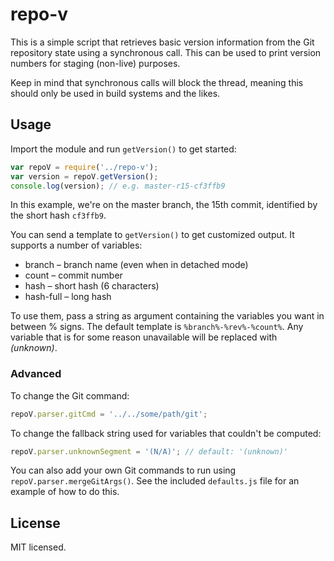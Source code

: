repo-v
======

This is a simple script that retrieves basic version information from
the Git repository state using a synchronous call. This can be used to
print version numbers for staging (non-live) purposes.

Keep in mind that synchronous calls will block the thread, meaning this
should only be used in build systems and the likes.


Usage
-----

Import the module and run `getVersion()` to get started:

```javascript
var repoV = require('../repo-v');
var version = repoV.getVersion();
console.log(version); // e.g. master-r15-cf3ffb9
```

In this example, we're on the master branch, the 15th commit, identified
by the short hash `cf3ffb9`.

You can send a template to `getVersion()` to get customized output. It
supports a number of variables:

* branch – branch name (even when in detached mode)
* count – commit number
* hash – short hash (6 characters)
* hash-full – long hash

To use them, pass a string as argument containing the variables you want
in between % signs. The default template is `%branch%-%rev%-%count%`.
Any variable that is for some reason unavailable will be replaced with
*(unknown)*.

### Advanced

To change the Git command:

```javascript
repoV.parser.gitCmd = '../../some/path/git';
```

To change the fallback string used for variables that couldn't be
computed:

```javascript
repoV.parser.unknownSegment = '(N/A)'; // default: '(unknown)'
```

You can also add your own Git commands to run using
`repoV.parser.mergeGitArgs()`. See the included `defaults.js` file for an
example of how to do this.


License
-------

MIT licensed.

